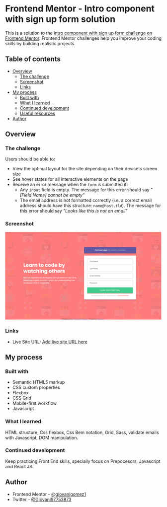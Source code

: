 # Frontend Mentor - Intro component with sign up form solution

This is a solution to the [Intro component with sign up form challenge on Frontend Mentor](https://www.frontendmentor.io/challenges/intro-component-with-signup-form-5cf91bd49edda32581d28fd1). Frontend Mentor challenges help you improve your coding skills by building realistic projects. 

## Table of contents

- [Overview](#overview)
  - [The challenge](#the-challenge)
  - [Screenshot](#screenshot)
  - [Links](#links)
- [My process](#my-process)
  - [Built with](#built-with)
  - [What I learned](#what-i-learned)
  - [Continued development](#continued-development)
  - [Useful resources](#useful-resources)
- [Author](#author)


## Overview

### The challenge

Users should be able to:

- View the optimal layout for the site depending on their device's screen size
- See hover states for all interactive elements on the page
- Receive an error message when the `form` is submitted if:
  - Any `input` field is empty. The message for this error should say *"[Field Name] cannot be empty"*
  - The email address is not formatted correctly (i.e. a correct email address should have this structure: `name@host.tld`). The message for this error should say *"Looks like this is not an email"*

### Screenshot

![](./images/screenshot.png)


### Links

- Live Site URL: [Add live site URL here](https://intro-component-a2b3ac.netlify.app/)

## My process

### Built with

- Semantic HTML5 markup
- CSS custom properties
- Flexbox
- CSS Grid
- Mobile-first workflow
- Javascript


### What I learned

HTML structure, Css flexbox, Css Bem notation, Grid, Sass, validate emails with Javascript, DOM manipulation.

### Continued development

Keep practicing Front End skills, specially focus on Prepocesors, Javascript and React JS.

## Author

- Frontend Mentor - [@giovanigomez1](https://www.frontendmentor.io/profile/giovanigomez1)
- Twitter - [@Giovani97753873](https://www.twitter.com/Giovani97753873)
